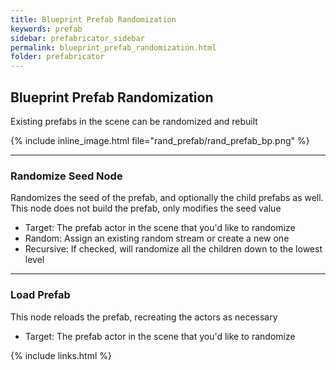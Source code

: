 ```yaml
---
title: Blueprint Prefab Randomization
keywords: prefab
sidebar: prefabricator_sidebar
permalink: blueprint_prefab_randomization.html
folder: prefabricator
---
```


## Blueprint Prefab Randomization

Existing prefabs in the scene can be randomized and rebuilt

{% include inline_image.html file="rand_prefab/rand_prefab_bp.png" %}


---

### Randomize Seed Node

Randomizes the seed of the prefab, and optionally the child prefabs as well.  This node does not build the prefab, only modifies the seed value

* Target: The prefab actor in the scene that you'd like to randomize
* Random: Assign an existing random stream or create a new one
* Recursive: If checked, will randomize all the children down to the lowest level


---

### Load Prefab

This node reloads the prefab, recreating the actors as necessary

* Target: The prefab actor in the scene that you'd like to randomize

{% include links.html %}




